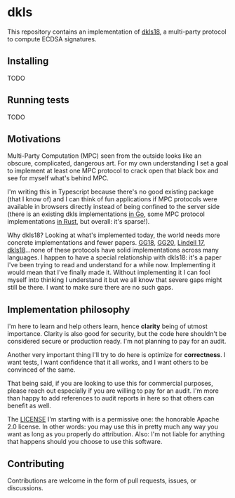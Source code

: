 # dkls

This repository contains an implementation of [dkls18](https://eprint.iacr.org/2018/499), a multi-party protocol to compute ECDSA signatures.

## Installing

TODO

## Running tests

TODO

## Motivations

Multi-Party Computation (MPC) seen from the outside looks like an obscure, complicated, dangerous art. For my own understanding I set a goal to implement at least one MPC protocol to crack open that black box and see for myself what's behind MPC.

I'm writing this in Typescript because there's no good existing package (that I know of) and I can think of fun applications if MPC protocols were available in browsers directly instead of being confined to the server side (there is an existing dkls implementations [in Go](https://github.com/coinbase/kryptology/tree/master/pkg/tecdsa/dkls), some MPC protocol implementations [in Rust](https://gitlab.com/thorchain/tss/multi-party-ecdsa-docker/-/tree/master/src/protocols?ref_type=heads), but overall: it's sparse!).

Why dkls18? Looking at what's implemented today, the world needs more concrete implementations and fewer papers. [GG18](https://eprint.iacr.org/2019/114.pdf), [GG20](https://eprint.iacr.org/2020/540), [Lindell 17](https://eprint.iacr.org/2017/552.pdf), [dkls18](https://eprint.iacr.org/2018/499)...none of these protocols have solid implementations across many languages. I happen to have a special relationship with dkls18: it's a paper I've been trying to read and understand for a while now. Implementing it would mean that I've finally made it. Without implementing it I can fool myself into thinking I understand it but we all know that severe gaps might still be there. I want to make sure there are no such gaps.

## Implementation philosophy

I'm here to learn and help others learn, hence **clarity** being of utmost importance. Clarity is also good for security, but the code here shouldn't be considered secure or production ready. I'm not planning to pay for an audit.

Another very important thing I'll try to do here is optimize for **correctness**. I want tests, I want confidence that it all works, and I want others to be convinced of the same.

That being said, if you are looking to use this for commercial purposes, please reach out especially if you are willing to pay for an audit. I'm more than happy to add references to audit reports in here so that others can benefit as well.

The [LICENSE](./LICENSE) I'm starting with is a permissive one: the honorable Apache 2.0 license. In other words: you may use this in pretty much any way you want as long as you properly do attribution. Also: I'm not liable for anything that happens should you choose to use this software.

## Contributing

Contributions are welcome in the form of pull requests, issues, or discussions.